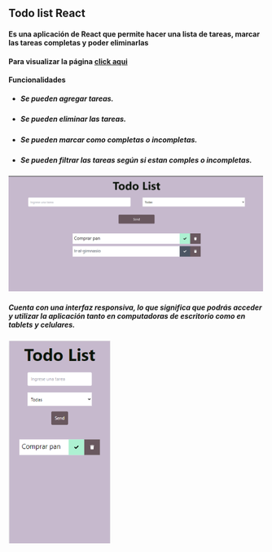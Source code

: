 ## Todo list React

#### Es una aplicación de React que permite hacer una lista de tareas, marcar las tareas completas y poder eliminarlas  

#### Para visualizar la página [click aqui]([https://todo-list-react-five-mauve.vercel.app/])


#### Funcionalidades
- ##### Se pueden agregar tareas.
- ##### Se pueden eliminar las tareas.
- ##### Se pueden marcar como completas o incompletas.
- ##### Se pueden filtrar las tareas según si estan comples o incompletas.

<img src = "./src/assets/Captura1.png" width = 500px>

##### Cuenta con una interfaz responsiva, lo que significa que podrás acceder y utilizar la aplicación tanto en computadoras de escritorio como en tablets y celulares.

<img src = "./src/assets/Captura2.PNG" width = 200px>
